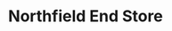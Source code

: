 ---
title: "Northfield End Store"
url: /henley-on-thames/northfield-end-store/
shop: convenience
---